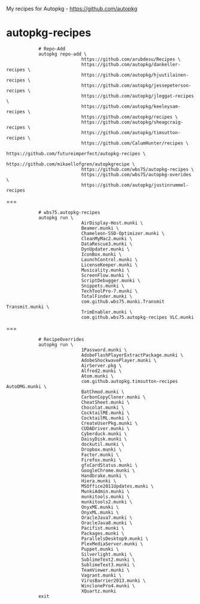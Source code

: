 My recipes for Autopkg - https://github.com/autopkg

autopkg-recipes
================

                # Repo-Add
                autopkg repo-add \
                                https://github.com/arubdesu/Recipes \
                                https://github.com/autopkg/dankeller-recipes \
                                https://github.com/autopkg/hjuutilainen-recipes \
                                https://github.com/autopkg/jessepeterson-recipes \
                                https://github.com/autopkg/jleggat-recipes \
                                https://github.com/autopkg/keeleysam-recipes \
                                https://github.com/autopkg/recipes \
                                https://github.com/autopkg/sheagcraig-recipes \
                                https://github.com/autopkg/timsutton-recipes \
                                https://github.com/CalumHunter/recipes \
                                https://github.com/futureimperfect/autopkg-recipes \
                                https://github.com/mikaellofgren/autopkgrecipe \
                                https://github.com/wbs75/autopkg-recipes \
                                https://github.com/wbs75/autopkg-overides \
                                https://github.com/autopkg/justinrummel-recipes
                                
===

                # wbs75.autopkg-recipes
                autopkg run \
                                AirDisplay-Host.munki \
                                Beamer.munki \
                                Chameleon-SSD-Optimizer.munki \
                                CleanMyMac2.munki \
                                DataRescue3.munki \
                                DynUpdater.munki \
                                IconBox.munki \
                                LaunchControl.munki \
                                LicenseKeeper.munki \
                                Musicality.munki \
                                ScreenFlow.munki \
                                ScriptDebugger.munki \
                                Snippets.munki \
                                TechToolPro-7.munki \
                                TotalFinder.munki \
                                com.github.wbs75.munki.Transmit Transmit.munki \
                                TrimEnabler.munki \
                                com.github.wbs75.autopkg-recipes VLC.munki
                                
===      

                # RecipeOverrides
                autopkg run \
                                1Password.munki \
                                AdobeFlashPlayerExtractPackage.munki \
                                AdobeShockwavePlayer.munki \
                                AirServer.pkg \
                                Alfred2.munki \
                                Atom.munki \
                                com.github.autopkg.timsutton-recipes AutoDMG.munki \
                                BatChmod.munki \
                                CarbonCopyCloner.munki \
                                CheatSheet.munki \
                                Chocolat.munki \
                                CocktailME.munki \
                                CocktailML.munki \
                                CreateUserPkg.munki \
                                CUDADriver.munki \
                                Cyberduck.munki \
                                DaisyDisk.munki \
                                dockutil.munki \
                                Dropbox.munki \
                                Facter.munki \
                                Firefox.munki \
                                gfxCardStatus.munki \
                                GoogleChrome.munki \
                                Handbrake.munki \
                                Hiera.munki \
                                MSOffice2011Updates.munki \
                                MunkiAdmin.munki \
                                munkitools.munki \
                                munkitools2.munki \
                                OnyxME.munki \
                                OnyxML.munki \
                                OracleJava7.munki \
                                OracleJava8.munki \
                                Pacifist.munki \
                                Packages.munki \
                                ParallelsDesktop9.munki \
                                PlexMediaServer.munki \
                                Puppet.munki \
                                Silverlight.munki \
                                SublimeText2.munki \
                                SublimeText3.munki \
                                TeamViewer.munki \
                                Vagrant.munki \
                                VirusBarrier2013.munki \
                                WinclonePro4.munki \
                                XQuartz.munki
                exit            
